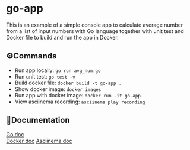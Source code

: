 # go-app

This is an example of a simple console app to calculate average number from a list of input numbers with Go language together with unit test and Docker file to build and run the app in Docker.

## ⚙Commands
* Run app locally: `go run avg_num.go`
* Run unit test: `go test -v`
* Build docker file: `docker build -t go-app .`
* Show docker image: `docker images`
* Run app with docker image: `docker run -it go-app`
* View asciinema recording: `asciinema play recording`

## 📖Documentation
<a href="https://go.dev/doc/">Go doc</a></br>
<a href="https://docs.docker.com/">Docker doc</a>
<a href="https://asciinema.org/docs/how-it-works">Asciinema doc</a>
